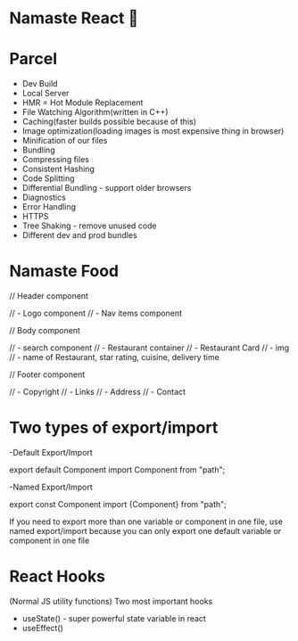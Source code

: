 # Namaste React 🚀

# Parcel

- Dev Build
- Local Server
- HMR = Hot Module Replacement
- File Watching Algorithm(written in C++)
- Caching(faster builds possible because of this)
- Image optimization(loading images is most expensive thing in browser)
- Minification of our files
- Bundling
- Compressing files
- Consistent Hashing
- Code Splitting
- Differential Bundling - support older browsers
- Diagnostics
- Error Handling
- HTTPS
- Tree Shaking - remove unused code
- Different dev and prod bundles

# Namaste Food

// Header component

// - Logo component
// - Nav items component

// Body component

// - search component
// - Restaurant container
// - Restaurant Card
// - img
// - name of Restaurant, star rating, cuisine, delivery time

// Footer component

// - Copyright
// - Links
// - Address
// - Contact

# Two types of export/import

-Default Export/Import

export default Component
import Component from "path";

-Named Export/Import

export const Component
import {Component} from "path";

If you need to export more than one variable or component in one file, use named export/import because you can only export one default variable or component in one file

# React Hooks

(Normal JS utility functions)
Two most important hooks

- useState() - super powerful state variable in react
- useEffect()
